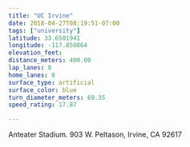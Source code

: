 ```yaml
---
title: "UC Irvine"
date: 2018-04-27T08:19:51-07:00
tags: ["university"]
latitude: 33.6501941
longitude: -117.850864
elevation_feet:
distance_meters: 400.00
lap_lanes: 8
home_lanes: 8
surface_type: artificial
surface_color: blue
turn_diameter_meters: 69.35
speed_rating: 17.87

---
```

Anteater Stadium. 903 W. Peltason, Irvine, CA 92617
<!--more-->
